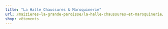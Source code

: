 ```yaml
---
title: "La Halle Chaussures & Maroquinerie"
url: /maizieres-la-grande-paroisse/la-halle-chaussures-et-maroquinerie/
shop: vêtements
---
```

